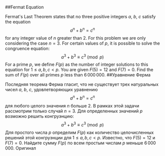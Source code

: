 ##Fermat Equation

Fermat's Last Theorem states that no three positive integers $a$, $b$, $c$ satisfy the equation 
$$a^n+b^n=c^n$$
for any integer value of $n$ greater than 2.
For this problem we are only considering the case $n=3$. For certain values of $p$, it is possible to solve the congruence equation:
$$a^3+b^3 \equiv c^3 \pmod{p}$$
For a prime $p$, we define $F(p)$ as the number of integer solutions to this equation for $1 \le a,b,c < p$.
You are given $F(5) = 12$ and $F(7) = 0$.
Find the sum of $F(p)$ over all primes $p$ less than $6\,000\,000$.
##Уравнение Ферма

Последняя теорема Ферма гласит, что не существует трех натуральных чисел $a$, $b$, $c$, удовлетворяющих уравнению
$$a^n+b^n=c^n$$
для любого целого значения $n$ больше 2.
В рамках этой задачи рассмотрим только случай $n=3$. Для определенных значений $p$ возможно решить конгруэнцию:
$$a^3+b^3 \equiv c^3 \pmod{p}$$
Для простого числа $p$ определим $F(p)$ как количество целочисленных решений этой конгруэнции для $1 \le a,b,c < p$.
Известно, что $F(5) = 12$ и $F(7) = 0$.
Найдите сумму $F(p)$ по всем простым числам $p$ меньше $6\,000\,000$. Оригинал
